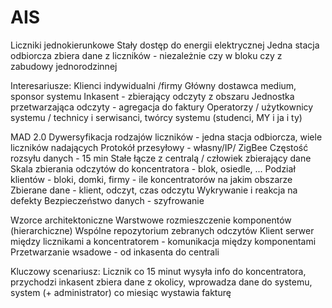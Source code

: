 # AIS

Liczniki jednokierunkowe
Stały dostęp do energii elektrycznej
Jedna stacja odbiorcza zbiera dane z liczników - niezależnie czy w bloku czy z zabudowy jednorodzinnej


Interesariusze:
Klienci indywidualni /firmy
Główny dostawca medium, sponsor systemu
Inkasent - zbierający odczyty z obszaru
Jednostka przetwarzająca odczyty - agregacja do faktury
Operatorzy / użytkownicy systemu / technicy i serwisanci, twórcy systemu (studenci, MY i ja i ty)



MAD 2.0
Dywersyfikacja rodzajów liczników - jedna stacja odbiorcza, wiele liczników nadających
Protokół przesyłowy - własny/IP/ ZigBee
Częstość rozsyłu danych - 15 min
Stałe łącze z centralą / człowiek zbierający dane
Skala zbierania odczytów do koncentratora - blok, osiedle, ...
Podział klientów - bloki, domki, firmy - ile koncentratorów na jakim obszarze
Zbierane dane - klient, odczyt, czas odczytu
Wykrywanie i reakcja na defekty
Bezpieczeństwo danych - szyfrowanie




Wzorce architektoniczne
Warstwowe rozmieszczenie komponentów (hierarchiczne)
Wspólne repozytorium zebranych odczytów
Klient serwer między licznikami a koncentratorem - komunikacja między komponentami
Przetwarzanie wsadowe - od inkasenta do centrali



Kluczowy scenariusz:
Licznik co 15 minut wysyła info do koncentratora, przychodzi inkasent zbiera dane z okolicy, wprowadza dane do systemu, system (+ administrator) co miesiąc wystawia fakturę
